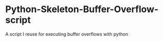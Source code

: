 # Python-Skeleton-Buffer-Overflow-script
A script I reuse for executing buffer overflows with python
